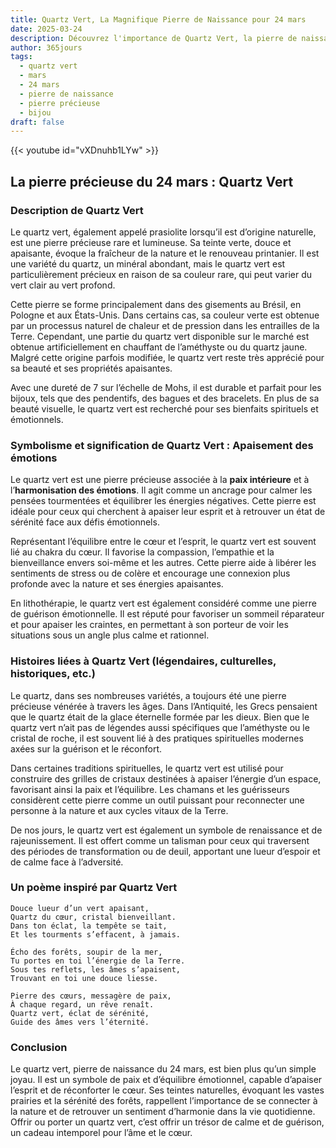 ```yaml
---
title: Quartz Vert, La Magnifique Pierre de Naissance pour 24 mars
date: 2025-03-24
description: Découvrez l'importance de Quartz Vert, la pierre de naissance du 24 mars qui symbolise Apaisement des émotions. Laissez sa beauté et sa signification illuminer votre journée.
author: 365jours
tags:
  - quartz vert
  - mars
  - 24 mars
  - pierre de naissance
  - pierre précieuse
  - bijou
draft: false
---
```


{{< youtube id="vXDnuhb1LYw" >}}

## La pierre précieuse du 24 mars : Quartz Vert

### Description de Quartz Vert

Le quartz vert, également appelé prasiolite lorsqu’il est d’origine naturelle, est une pierre précieuse rare et lumineuse. Sa teinte verte, douce et apaisante, évoque la fraîcheur de la nature et le renouveau printanier. Il est une variété du quartz, un minéral abondant, mais le quartz vert est particulièrement précieux en raison de sa couleur rare, qui peut varier du vert clair au vert profond.

Cette pierre se forme principalement dans des gisements au Brésil, en Pologne et aux États-Unis. Dans certains cas, sa couleur verte est obtenue par un processus naturel de chaleur et de pression dans les entrailles de la Terre. Cependant, une partie du quartz vert disponible sur le marché est obtenue artificiellement en chauffant de l’améthyste ou du quartz jaune. Malgré cette origine parfois modifiée, le quartz vert reste très apprécié pour sa beauté et ses propriétés apaisantes.

Avec une dureté de 7 sur l’échelle de Mohs, il est durable et parfait pour les bijoux, tels que des pendentifs, des bagues et des bracelets. En plus de sa beauté visuelle, le quartz vert est recherché pour ses bienfaits spirituels et émotionnels.

### Symbolisme et signification de Quartz Vert : Apaisement des émotions

Le quartz vert est une pierre précieuse associée à la **paix intérieure** et à l’**harmonisation des émotions**. Il agit comme un ancrage pour calmer les pensées tourmentées et équilibrer les énergies négatives. Cette pierre est idéale pour ceux qui cherchent à apaiser leur esprit et à retrouver un état de sérénité face aux défis émotionnels.

Représentant l’équilibre entre le cœur et l’esprit, le quartz vert est souvent lié au chakra du cœur. Il favorise la compassion, l’empathie et la bienveillance envers soi-même et les autres. Cette pierre aide à libérer les sentiments de stress ou de colère et encourage une connexion plus profonde avec la nature et ses énergies apaisantes.

En lithothérapie, le quartz vert est également considéré comme une pierre de guérison émotionnelle. Il est réputé pour favoriser un sommeil réparateur et pour apaiser les craintes, en permettant à son porteur de voir les situations sous un angle plus calme et rationnel.

### Histoires liées à Quartz Vert (légendaires, culturelles, historiques, etc.)

Le quartz, dans ses nombreuses variétés, a toujours été une pierre précieuse vénérée à travers les âges. Dans l’Antiquité, les Grecs pensaient que le quartz était de la glace éternelle formée par les dieux. Bien que le quartz vert n’ait pas de légendes aussi spécifiques que l’améthyste ou le cristal de roche, il est souvent lié à des pratiques spirituelles modernes axées sur la guérison et le réconfort.

Dans certaines traditions spirituelles, le quartz vert est utilisé pour construire des grilles de cristaux destinées à apaiser l’énergie d’un espace, favorisant ainsi la paix et l’équilibre. Les chamans et les guérisseurs considèrent cette pierre comme un outil puissant pour reconnecter une personne à la nature et aux cycles vitaux de la Terre.

De nos jours, le quartz vert est également un symbole de renaissance et de rajeunissement. Il est offert comme un talisman pour ceux qui traversent des périodes de transformation ou de deuil, apportant une lueur d’espoir et de calme face à l’adversité.

### Un poème inspiré par Quartz Vert

```
Douce lueur d’un vert apaisant,  
Quartz du cœur, cristal bienveillant.  
Dans ton éclat, la tempête se tait,  
Et les tourments s’effacent, à jamais.

Écho des forêts, soupir de la mer,  
Tu portes en toi l’énergie de la Terre.  
Sous tes reflets, les âmes s’apaisent,  
Trouvant en toi une douce liesse.

Pierre des cœurs, messagère de paix,  
À chaque regard, un rêve renaît.  
Quartz vert, éclat de sérénité,  
Guide des âmes vers l’éternité.  
```

### Conclusion

Le quartz vert, pierre de naissance du 24 mars, est bien plus qu’un simple joyau. Il est un symbole de paix et d’équilibre émotionnel, capable d’apaiser l’esprit et de réconforter le cœur. Ses teintes naturelles, évoquant les vastes prairies et la sérénité des forêts, rappellent l’importance de se connecter à la nature et de retrouver un sentiment d’harmonie dans la vie quotidienne. Offrir ou porter un quartz vert, c’est offrir un trésor de calme et de guérison, un cadeau intemporel pour l’âme et le cœur.